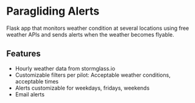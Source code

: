 Paragliding Alerts
==================

Flask app that monitors weather condition at several locations using free weather APIs and sends alerts when the weather becomes flyable.

Features
---------
 - Hourly weather data from stormglass.io
 - Customizable filters per pilot: Acceptable weather conditions, acceptable times
 - Alerts customizable for weekdays, fridays, weekends
 - Email alerts